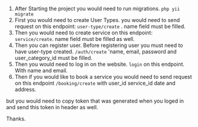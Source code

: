 1. After Starting the project you would need to run migrations. 
`php yii migrate` 
2. First you would need to create User Types. you would need to send request on this endpoint: 
`user-type/create` . name field must be filled.
3. Then you would need to create service on this endpoint: `service/create`. name field must be filled as well.
4. Then you can register user. Before registering user you must need to have user-type created.
`/auth/create` 'name, email, password and user_category_id must be filled. 
5. Then you would need to log in on the website. `login` on this endpoint. With name and email.
6. Then if you would like to book a service you would need to send request on this endpoint
`/booking/create` with user_id service_id date and address. 

but you would need to copy token that was generated when you loged in and send this token in header as well. 

Thanks. 